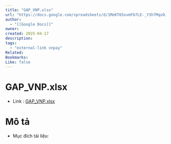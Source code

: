```yaml
---
title: "GAP_VNP.xlsx"
url: "https://docs.google.com/spreadsheets/d/1MeKT65xvmFb7LE-_Y3h7MqvOJjbYTamP/edit?gid=1651315928#gid=1651315928"
author:
  - "[[Google Docs]]"
owner:
created: 2025-04-17
description:
tags:
  - "external-link vnpay"
Related:
Bookmarks:
Like: false
---
```

# GAP_VNP.xlsx
- Link :  [GAP_VNP.xlsx](https://docs.google.com/spreadsheets/d/1MeKT65xvmFb7LE-_Y3h7MqvOJjbYTamP/edit?gid=1651315928#gid=1651315928)

# Mô tả 
- Mục đích tài liệu:

